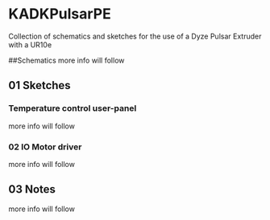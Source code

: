 # KADKPulsarPE
Collection of schematics and sketches for the use of a Dyze Pulsar Extruder with a UR10e

##Schematics
more info will follow

## 01 Sketches
### Temperature control user-panel
more info will follow
### 02 IO Motor driver
more info will follow

## 03 Notes
more info will follow


